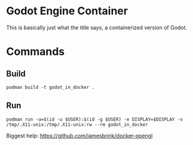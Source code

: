 # Godot Engine Container
This is basically just what the title says, a containerized version of Godot.

# Commands
## Build
```
podman build -t godot_in_docker .
```
## Run
```
podman run -u=$(id -u $USER):$(id -g $USER) -e DISPLAY=$DISPLAY -v /tmp/.X11-unix:/tmp/.X11-unix:rw --rm godot_in_docker
```

Biggest help: https://github.com/jamesbrink/docker-opengl
